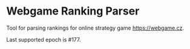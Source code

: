 # Webgame Ranking Parser

Tool for parsing rankings for online strategy game https://webgame.cz.

Last supported epoch is #177.
